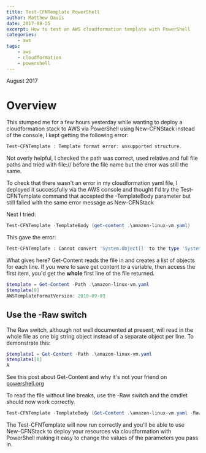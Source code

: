 ```yaml
---
title: Test-CFNTemplate PowerShell
author: Matthew Davis
date: 2017-08-25
excerpt: How to test an AWS cloudformation template with PowerShell
categories: 
    - aws
tags:
    - aws
    - cloudformation
    - powershell
---
```

August 2017

# Overview

This stumped me for a few hours yesterday while wanting to deploy a cloudformation stack to AWS via PowerShell using New-CFNStack instead of the console, I kept getting the following error:

```powershell
Test-CFNTemplate : Template format error: unsupported structure.
```

Not overly helpful, I checked the path was correct, used relative and full file paths and tried with file:// before the file name but the error was still the same.

To check that there wasn't an error in my cloudformation yaml file, I deployed it successfully via the AWS console and thought I'd try the Test-CFNTemplate command that accepted the -TemplateBody parameter but still failed with the same error message as New-CFNStack

Next I tried:

```powershell
Test-CFNTemplate -TemplateBody (get-content .\amazon-linux-vm.yaml)
```

This gave the error:
```powershell
Test-CFNTemplate : Cannot convert 'System.Object[]' to the type 'System.String' required by parameter 'TemplateBody'.
```

What gives here?
Get-Content reads the file in and creates a list of objects for each line. If you were to save get content to a variable, then access the first item, you'd get the **whole** first line of the file returned.
```powershell
$template = Get-Content -Path .\amazon-linux-vm.yaml
$template[0]
AWSTemplateFormatVersion: 2010-09-09
```
## Use the -Raw switch
The Raw switch, although not well documented at present, will read in the whole file as one big string object instead of a separate object per line. To demonstrate this:
```powershell
$template1 = Get-Content -Path .\amazon-linux-vm.yaml
$template1[0]
A
```

See this post about Get-Content and why it's not your friend on [powershell.org]

To read the file without line breaks, use the -Raw switch and the cmdlet should now work correctly.

```powershell
Test-CFNTemplate -TemplateBody (Get-Content .\amazon-linux-vm.yaml -Raw)
```

The Test-CFNTemplate will now run correctly and you'll be able to use New-CFNStack to deploy your resources via cloudformation with PowerShell making it easy to change the values of the parameters you pass in.

[powershell.org]: https://powershell.org/2013/10/21/why-get-content-aint-yer-friend/